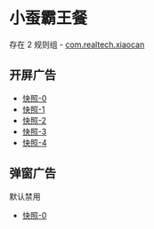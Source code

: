 # 小蚕霸王餐

存在 2 规则组 - [com.realtech.xiaocan](/src/apps/com.realtech.xiaocan.ts)

## 开屏广告

- [快照-0](https://i.gkd.li/import/12843368)
- [快照-1](https://i.gkd.li/import/13363222)
- [快照-2](https://i.gkd.li/import/13363246)
- [快照-3](https://i.gkd.li/import/12854728)
- [快照-4](https://i.gkd.li/import/13694858)

## 弹窗广告

默认禁用

- [快照-0](https://i.gkd.li/import/13694864)
